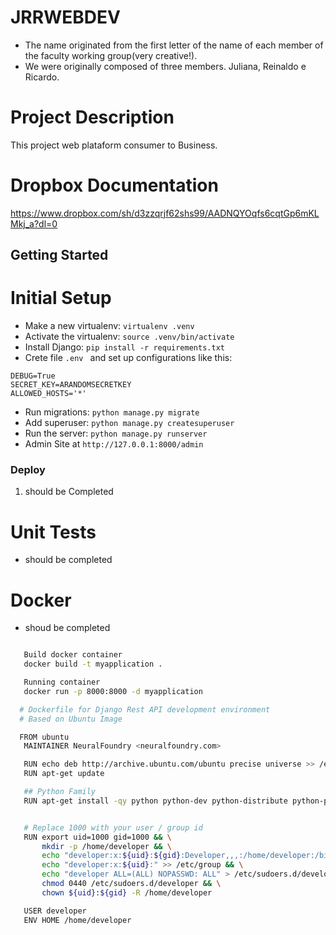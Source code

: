 # JRRWEBDEV
- The name originated from the first letter of the name of each member of the faculty working group(very creative!).
- We were originally composed of three members. Juliana, Reinaldo e Ricardo.

# Project Description
This project  web plataform consumer to Business.

# Dropbox Documentation
https://www.dropbox.com/sh/d3zzqrjf62shs99/AADNQYOqfs6cqtGp6mKLMkj_a?dl=0



Getting Started
---------------

# Initial Setup
* Make a new virtualenv: ``virtualenv .venv``
* Activate the virtualenv: ``source .venv/bin/activate``
* Install Django: ``pip install -r requirements.txt``
* Crete file ``.env `` and set up configurations like this:
```
DEBUG=True
SECRET_KEY=ARANDOMSECRETKEY
ALLOWED_HOSTS='*'
```
* Run migrations: ``python manage.py migrate``
* Add superuser: ``python manage.py createsuperuser``
* Run the server: ``python manage.py runserver``
* Admin Site at ``http://127.0.0.1:8000/admin``



### Deploy ###
1. should be Completed


# Unit Tests 
* should be completed

# Docker
* shoud be completed
```sh

   Build docker container
   docker build -t myapplication .

   Running container
   docker run -p 8000:8000 -d myapplication

  # Dockerfile for Django Rest API development environment
  # Based on Ubuntu Image

  FROM ubuntu
   MAINTAINER NeuralFoundry <neuralfoundry.com>

   RUN echo deb http://archive.ubuntu.com/ubuntu precise universe >> /etc/apt/sources.list
   RUN apt-get update

   ## Python Family
   RUN apt-get install -qy python python-dev python-distribute python-pip ipython


   # Replace 1000 with your user / group id
   RUN export uid=1000 gid=1000 && \
       mkdir -p /home/developer && \
       echo "developer:x:${uid}:${gid}:Developer,,,:/home/developer:/bin/bash" >> /etc/passwd && \
       echo "developer:x:${uid}:" >> /etc/group && \
       echo "developer ALL=(ALL) NOPASSWD: ALL" > /etc/sudoers.d/developer && \
       chmod 0440 /etc/sudoers.d/developer && \
       chown ${uid}:${gid} -R /home/developer

   USER developer
   ENV HOME /home/developer
```

